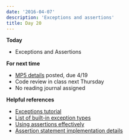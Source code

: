 ```yaml
---
date: '2016-04-07'
description: 'Exceptions and assertions'
title: Day 20
---
```


**Today**

* Exceptions and Assertions

**For next time**

* [MP5 details](/assignments/mini-project-5-feedback-and-revision) posted, due 4/19
* Code review in class next Thursday
* No reading journal assigned

**Helpful references**

* [Exceptions tutorial](https://docs.python.org/2/tutorial/errors.html)
* [List of built-in exception types](https://docs.python.org/2/library/exceptions.html)
* [Using assertions effectively](https://wiki.python.org/moin/UsingAssertionsEffectively)
* [Assertion statement implementation details](https://docs.python.org/2/reference/simple_stmts.html#the-assert-statement)

